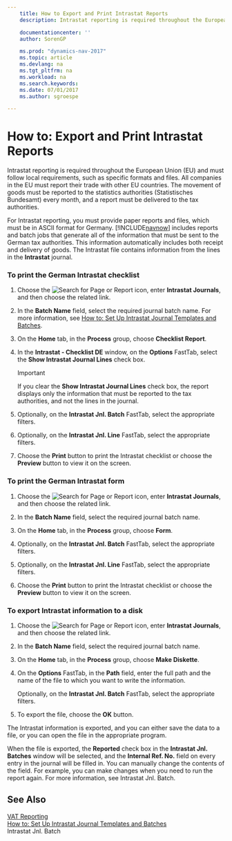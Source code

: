 ```yaml
---
    title: How to Export and Print Intrastat Reports
    description: Intrastat reporting is required throughout the European Union (EU) and must follow local requirements, such as specific formats and files. All companies in the EU must report their trade with other EU countries. The movement of goods must be reported to the statistics authorities (Statistisches Bundesamt) every month, and a report must be delivered to the tax authorities.

    documentationcenter: ''
    author: SorenGP

    ms.prod: "dynamics-nav-2017"
    ms.topic: article
    ms.devlang: na
    ms.tgt_pltfrm: na
    ms.workload: na
    ms.search.keywords:
    ms.date: 07/01/2017
    ms.author: sgroespe

---
```

# How to: Export and Print Intrastat Reports
Intrastat reporting is required throughout the European Union (EU) and must follow local requirements, such as specific formats and files. All companies in the EU must report their trade with other EU countries. The movement of goods must be reported to the statistics authorities (Statistisches Bundesamt) every month, and a report must be delivered to the tax authorities.  

 For Intrastat reporting, you must provide paper reports and files, which must be in ASCII format for Germany. [!INCLUDE[navnow](../../includes/navnow_md.md)] includes reports and batch jobs that generate all of the information that must be sent to the German tax authorities. This information automatically includes both receipt and delivery of goods. The Intrastat file contains information from the lines in the **Intrastat** journal.  

### To print the German Intrastat checklist  

1.  Choose the ![Search for Page or Report](media/ui-search/search_small.png "Search for Page or Report icon") icon, enter **Intrastat Journals**, and then choose the related link.  

2.  In the **Batch Name** field, select the required journal batch name. For more information, see [How to: Set Up Intrastat Journal Templates and Batches](how-to-set-up-intrastat-journal-templates-and-batches.md).  

3.  On the **Home** tab, in the **Process** group, choose **Checklist Report**.  

4.  In the **Intrastat - Checklist DE** window, on the **Options** FastTab, select the **Show Intrastat Journal Lines** check box.  

    > [!IMPORTANT]  
    >  If you clear the **Show Intrastat Journal Lines** check box, the report displays only the information that must be reported to the tax authorities, and not the lines in the journal.  

5.  Optionally, on the **Intrastat Jnl. Batch** FastTab, select the appropriate filters.  

6.  Optionally, on the **Intrastat Jnl. Line** FastTab, select the appropriate filters.  

7.  Choose the **Print** button to print the Intrastat checklist or choose the **Preview** button to view it on the screen.  

### To print the German Intrastat form  

1.  Choose the ![Search for Page or Report](media/ui-search/search_small.png "Search for Page or Report icon") icon, enter **Intrastat Journals**, and then choose the related link.  

2.  In the **Batch Name** field, select the required journal batch name.  

3.  On the **Home** tab, in the **Process** group, choose **Form**.  

4.  Optionally, on the **Intrastat Jnl. Batch** FastTab, select the appropriate filters.  

5.  Optionally, on the **Intrastat Jnl. Line** FastTab, select the appropriate filters.  

6.  Choose the **Print** button to print the Intrastat checklist or choose the **Preview** button to view it on the screen.  

### To export Intrastat information to a disk  

1.  Choose the ![Search for Page or Report](media/ui-search/search_small.png "Search for Page or Report icon") icon, enter **Intrastat Journals**, and then choose the related link.  

2.  In the **Batch Name** field, select the required journal batch name.  

3.  On the **Home** tab, in the **Process** group, choose **Make Diskette**.  

4.  On the **Options** FastTab, in the **Path** field, enter the full path and the name of the file to which you want to write the information.  

     Optionally, on the **Intrastat Jnl. Batch** FastTab, select the appropriate filters.  

5.  To export the file, choose the **OK** button.  

 The Intrastat information is exported, and you can either save the data to a file, or you can open the file in the appropriate program.  

 When the file is exported, the **Reported** check box in the **Intrastat Jnl. Batches** window will be selected, and the **Internal Ref. No.** field on every entry in the journal will be filled in. You can manually change the contents of the field. For example, you can make changes when you need to run the report again. For more information, see Intrastat Jnl. Batch.  

## See Also  
 [VAT Reporting](vat-reporting.md)   
 [How to: Set Up Intrastat Journal Templates and Batches](how-to-set-up-intrastat-journal-templates-and-batches.md)   
 Intrastat Jnl. Batch
